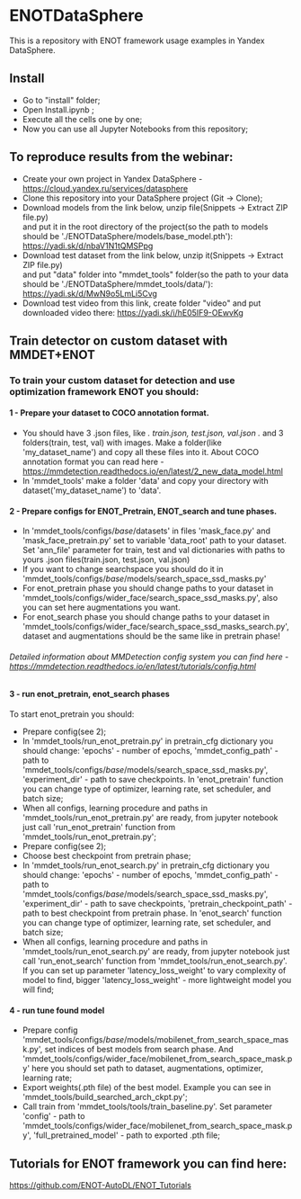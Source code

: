 # ENOTDataSphere
This is a repository with ENOT framework usage examples in Yandex DataSphere.

## Install
* Go to "install" folder;
* Open Install.ipynb ;
* Execute all the cells one by one;
* Now you can use all Jupyter Notebooks from this repository;


## To reproduce results from the webinar:
* Create your own project in Yandex DataSphere - https://cloud.yandex.ru/services/datasphere 
* Clone this repository into your DataSphere project (Git -> Clone);
* Download models from the link below, unzip file(Snippets -> Extract ZIP file.py) \
and put it in the root directory of the project(so the path to models should be './ENOTDataSphere/models/base_model.pth'): 
https://yadi.sk/d/nbaV1N1tQMSPpg
* Download test dataset from the link below, unzip it(Snippets -> Extract ZIP file.py) \
and put "data" folder into "mmdet_tools" folder(so the path to your data should be './ENOTDataSphere/mmdet_tools/data/'):
https://yadi.sk/d/MwN9o5LmLi5Cvg
* Download test video from this link, create folder "video" and put downloaded video there:
https://yadi.sk/i/hE05IF9-OEwvKg


## Train detector on custom dataset with MMDET+ENOT
### To train your custom dataset for detection and use optimization framework ENOT you should:
#### 1 - Prepare your dataset to COCO annotation format. 
* You should have 3 .json files, like *. train.json, test.json, val.json .* and 3 folders(train, test, val) with images. Make a folder(like 'my_dataset_name') and copy all these files into it. About COCO annotation format you can read here - https://mmdetection.readthedocs.io/en/latest/2_new_data_model.html
* In 'mmdet_tools' make a folder 'data' and copy your directory  with dataset('my_dataset_name') to 'data'.
#### 2 - Prepare configs for ENOT_Pretrain, ENOT_search and tune phases.
* In 'mmdet_tools/configs/_base_/datasets' in files 'mask_face.py' and 'mask_face_pretrain.py' set to variable 'data_root' path to your dataset.
Set 'ann_file' parameter for train, test and val dictionaries with paths to yours .json files(train.json, test.json, val.json)
* If you want to change searchspace you should do it in 'mmdet_tools/configs/_base_/models/search_space_ssd_masks.py'
* For enot_pretrain phase you should change paths to your dataset in 'mmdet_tools/configs/wider_face/search_space_ssd_masks.py', also you can set here augmentations you want.
* For enot_search phase you should change paths to your dataset in 'mmdet_tools/configs/wider_face/search_space_ssd_masks_search.py', dataset and augmentations should be the same like in pretrain phase!
###### Detailed information about MMDetection config system you can find here - https://mmdetection.readthedocs.io/en/latest/tutorials/config.html

#### 3 - run enot_pretrain, enot_search phases
To start enot_pretrain you should:
* Prepare config(see 2);
* In 'mmdet_tools/run_enot_pretrain.py' in pretrain_cfg dictionary you should change: 'epochs' - number of epochs, 'mmdet_config_path' - path to 'mmdet_tools/configs/_base_/models/search_space_ssd_masks.py', 'experiment_dir' - path to save checkpoints. In 'enot_pretrain' function you can change type of optimizer, learning rate, set scheduler, and batch size;
* When all configs, learning procedure and paths in 'mmdet_tools/run_enot_pretrain.py' are ready, from jupyter notebook just call 'run_enot_pretrain' function from 'mmdet_tools/run_enot_pretrain.py';
* Prepare config(see 2);
* Choose best checkpoint from pretrain phase;
* In 'mmdet_tools/run_enot_search.py' in pretrain_cfg dictionary you should change: 'epochs' - number of epochs, 'mmdet_config_path' - path to 'mmdet_tools/configs/_base_/models/search_space_ssd_masks.py', 'experiment_dir' - path to save checkpoints, 'pretrain_checkpoint_path' - path to best checkpoint from pretrain phase. In 'enot_search' function you can change type of optimizer, learning rate, set scheduler, and batch size;
* When all configs, learning procedure and paths in 'mmdet_tools/run_enot_search.py' are ready, from jupyter notebook just call 'run_enot_search' function from 'mmdet_tools/run_enot_search.py'. If you can set up parameter 'latency_loss_weight' to vary complexity of model to find, bigger 'latency_loss_weight' - more lightweight model you will find;

#### 4 - run tune found model
* Prepare config 'mmdet_tools/configs/_base_/models/mobilenet_from_search_space_mask.py', set indices of best models from search phase. And 'mmdet_tools/configs/wider_face/mobilenet_from_search_space_mask.py' here you should set path to dataset, augmentations, optimizer, learning rate;
* Export weights(.pth file) of the best model. Example you can see in 'mmdet_tools/build_searched_arch_ckpt.py';
* Call train from 'mmdet_tools/tools/train_baseline.py'. Set parameter 'config' - path to 'mmdet_tools/configs/wider_face/mobilenet_from_search_space_mask.py', 
'full_pretrained_model' - path to exported .pth file;


## Tutorials for ENOT framework you can find here:
https://github.com/ENOT-AutoDL/ENOT_Tutorials




